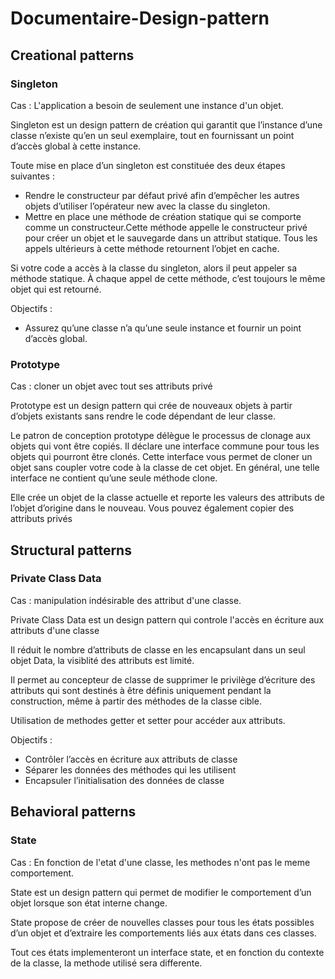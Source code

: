 # Documentaire-Design-pattern

## Creational patterns

### Singleton

Cas : L'application a besoin de seulement une instance d'un objet.

Singleton est un design pattern de création qui garantit que l’instance d’une classe n’existe qu’en un seul exemplaire, tout en fournissant un point d’accès global à cette instance.

Toute mise en place d’un singleton est constituée des deux étapes suivantes :

- Rendre le constructeur par défaut privé afin d’empêcher les autres objets d’utiliser l’opérateur new avec la classe du singleton.
- Mettre en place une méthode de création statique qui se comporte comme un constructeur.Cette méthode appelle le constructeur privé pour créer un objet et le sauvegarde dans un attribut statique. Tous les appels ultérieurs à cette méthode retournent l’objet en cache.

Si votre code a accès à la classe du singleton, alors il peut appeler sa méthode statique. À chaque appel de cette méthode, c’est toujours le même objet qui est retourné.

Objectifs : 
- Assurez qu’une classe n’a qu’une seule instance et fournir un point d’accès global.

### Prototype

Cas : cloner un objet avec tout ses attributs privé

Prototype est un design pattern qui crée de nouveaux objets à partir d’objets existants sans rendre le code dépendant de leur classe.

Le patron de conception prototype délègue le processus de clonage aux objets qui vont être copiés. Il déclare une interface commune pour tous les objets qui pourront être clonés. Cette interface vous permet de cloner un objet sans coupler votre code à la classe de cet objet. En général, une telle interface ne contient qu’une seule méthode clone.

Elle crée un objet de la classe actuelle et reporte les valeurs des attributs de l’objet d’origine dans le nouveau. Vous pouvez également copier des attributs privés

## Structural patterns

### Private Class Data

Cas : manipulation indésirable des attribut d'une classe.

Private Class Data est un design pattern qui controle l'accès en écriture aux attributs d'une classe

Il réduit le nombre d’attributs de classe en les encapsulant dans un seul objet Data, la visiblité des attributs est limité.

Il permet au concepteur de classe de supprimer le privilège d’écriture des attributs qui sont destinés à être définis uniquement pendant la construction, même à partir des méthodes de la classe cible.

Utilisation de methodes getter et setter pour accéder aux attributs.

Objectifs :
- Contrôler l’accès en écriture aux attributs de classe
- Séparer les données des méthodes qui les utilisent
- Encapsuler l’initialisation des données de classe

## Behavioral patterns

### State

Cas : En fonction de l'etat d'une classe, les methodes n'ont pas le meme comportement.

State est un design pattern qui permet de modifier le comportement d’un objet lorsque son état interne change.

State propose de créer de nouvelles classes pour tous les états possibles d’un objet et d’extraire les comportements liés aux états dans ces classes.

Tout ces états implementeront un interface state, et en fonction du contexte de la classe, la methode utilisé sera differente.








